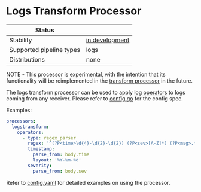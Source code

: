 # Logs Transform Processor

| Status                   |                  |
|--------------------------|------------------|
| Stability                | [in development] |
| Supported pipeline types | logs             |
| Distributions            | none             |

NOTE - This processor is experimental, with the intention that its functionality will be reimplemented in the [transform processor](../transformprocessor/README.md) in the future.

The logs transform processor can be used to apply [log operators](../../pkg/stanza/docs/operators) to logs coming from any receiver.
Please refer to [config.go](./config.go) for the config spec.

Examples:

```yaml
processors:
  logstransform:
    operators:
      - type: regex_parser
        regex: '^(?P<time>\d{4}-\d{2}-\d{2}) (?P<sev>[A-Z]*) (?P<msg>.*)$'
        timestamp:
          parse_from: body.time
          layout: '%Y-%m-%d'
        severity:
          parse_from: body.sev
```

Refer to [config.yaml](./testdata/config.yaml) for detailed
examples on using the processor.

[in development]: https://github.com/open-telemetry/opentelemetry-collector#in-development

